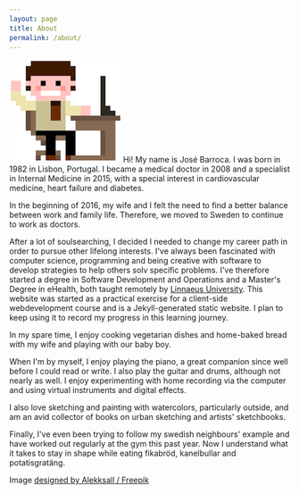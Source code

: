 ```yaml
---
layout: page
title: About
permalink: /about/
---
```


<img class="content_image_left" src="/assets/images/office.png"> Hi! My name is José Barroca. I was born in 1982 in Lisbon, Portugal. I became a medical doctor in 2008 and a specialist in Internal Medicine in 2015, with a special interest in cardiovascular medicine, heart failure and diabetes.

In the beginning of 2016, my wife and I felt the need to find a better balance between work and family life. Therefore, we moved to Sweden to continue to work as doctors.

After a lot of soulsearching, I decided I needed to change my career path in order to pursue other lifelong interests. I've always been fascinated with computer science, programming and being creative with software to develop strategies to help others solv specific problems. I've therefore started a degree in Software Development and Operations and a Master's Degree in eHealth, both taught remotely by [Linnaeus University](https://lnu.se/en/ "LNU homepage"). This website was started as a practical exercise for a client-side webdevelopment course and is a Jekyll-generated static website. I plan to keep using it to record my progress in this learning journey.

In my spare time, I enjoy cooking vegetarian dishes and home-baked bread with my wife and playing with our baby boy.

When I'm by myself, I enjoy playing the piano, a great companion since well before I could read or write. I also play the guitar and drums, although not nearly as well. I enjoy experimenting with home recording via the computer and using virtual instruments and digital effects.

I also love sketching and painting with watercolors, particularly outside, and am an avid collector of books on urban sketching and artists' sketchbooks. 

Finally, I've even been trying to follow my swedish neighbours' example and have worked out regularly at the gym this past year. Now I understand what it takes to stay in shape while eating fikabröd, kanelbullar and potatisgratäng.

<span class="img-reference">Image <a href="http://www.freepik.com">designed by Alekksall / Freepik</a></span>